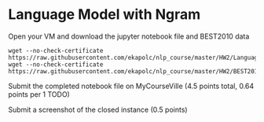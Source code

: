 
# Language Model with Ngram

Open your VM and download the jupyter notebook file and BEST2010 data

```
wget --no-check-certificate https://raw.githubusercontent.com/ekapolc/nlp_course/master/HW2/LanguageModeling.ipynb
wget --no-check-certificate https://raw.githubusercontent.com/ekapolc/nlp_course/master/HW2/BEST2010.zip

```

Submit the completed notebook file on MyCourseVille (4.5 points total, 0.64 points per 1 TODO)

Submit a screenshot of the closed instance (0.5 points)
